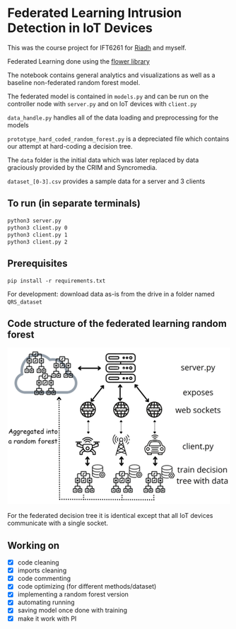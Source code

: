 # Federated Learning Intrusion Detection in IoT Devices

This was the course project for IFT6261 for [Riadh](github.com/Riadh-Medtech) and myself.

Federated Learning done using the [flower library](flower.dev)

The notebook contains general analytics and visualizations as well as a baseline non-federated random forest model.

The federated model is contained in `models.py` and can be run on the controller node with `server.py` and on IoT devices with `client.py`

`data_handle.py` handles all of the data loading and preprocessing for the models

`prototype_hard_coded_random_forest.py` is a depreciated file which contains our attempt at hard-coding a decision tree. 

The `data` folder is the initial data which was later replaced by data graciously provided by the CRIM and Syncromedia.

`dataset_[0-3].csv` provides a sample data for a server and 3 clients

## To run (in separate terminals)
```
python3 server.py
python3 client.py 0
python3 client.py 1
python3 client.py 2
```

## Prerequisites
```
pip install -r requirements.txt
```
For development: download data as-is from the drive in a folder named `QRS_dataset`

## Code structure of the federated learning random forest

![code diagram](code_diagram.PNG "code diagram")

For the federated decision tree it is identical except that all IoT devices communicate with a single socket.

## Working on
 - [x] code cleaning
 - [x] imports cleaning
 - [x] code commenting
 - [x] code optimizing (for different methods/dataset)
 - [x] implementing a random forest version
 - [x] automating running
 - [x] saving model once done with training
 - [x] make it work with PI